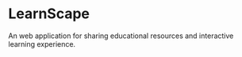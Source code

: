 # LearnScape
An web application for sharing educational resources and interactive learning experience.
